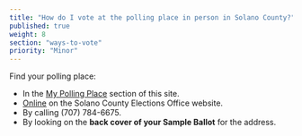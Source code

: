 ```yaml
---
title: "How do I vote at the polling place in person in Solano County?"
published: true
weight: 8
section: "ways-to-vote"
priority: "Minor"
---
```


Find your polling place:  
- In the [My Polling Place](#section-my-polling-place) section of this site.  
- [Online](http://www.solanocounty.com/depts/rov/sample_ballot_polling_place_lookup.asp) on the Solano County Elections Office website.  
- By calling (707) 784-6675.  
- By looking on the **back cover of your Sample Ballot** for the address.  
